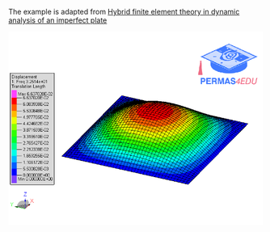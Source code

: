 The example is adapted from [Hybrid finite element theory in dynamic analysis of an imperfect plate](https://doi.org/10.1016/j.mechrescom.2024.104324)

![First mode](mode_01.gif "First mode shape")
